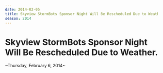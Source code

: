 ```yaml
---
date: 2014-02-05
title: Skyview StormBots Sponsor Night Will Be Rescheduled Due to Weather.
season: 2014
---
```


# Skyview StormBots Sponsor Night Will Be Rescheduled Due to Weather.  

~Thursday, February 6, 2014~
